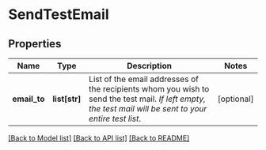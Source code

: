 # SendTestEmail

## Properties
Name | Type | Description | Notes
------------ | ------------- | ------------- | -------------
**email_to** | **list[str]** | List of the email addresses of the recipients whom you wish to send the test mail. _If left empty, the test mail will be sent to your entire test list_.  | [optional] 

[[Back to Model list]](../README.md#documentation-for-models) [[Back to API list]](../README.md#documentation-for-api-endpoints) [[Back to README]](../README.md)

